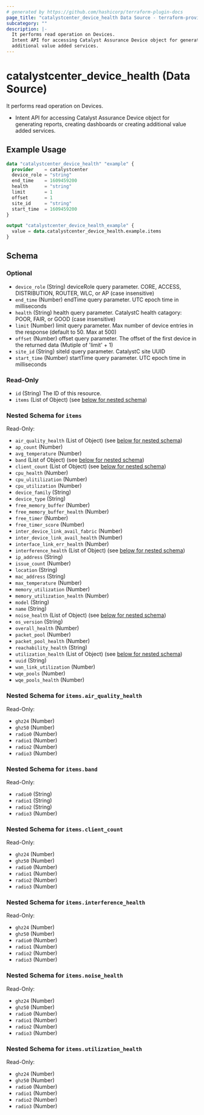 ```yaml
---
# generated by https://github.com/hashicorp/terraform-plugin-docs
page_title: "catalystcenter_device_health Data Source - terraform-provider-catalystcenter"
subcategory: ""
description: |-
  It performs read operation on Devices.
  Intent API for accessing Catalyst Assurance Device object for generating reports, creating dashboards or creating
  additional value added services.
---
```


# catalystcenter_device_health (Data Source)

It performs read operation on Devices.

- Intent API for accessing Catalyst Assurance Device object for generating reports, creating dashboards or creating
additional value added services.

## Example Usage

```terraform
data "catalystcenter_device_health" "example" {
  provider    = catalystcenter
  device_role = "string"
  end_time    = 1609459200
  health      = "string"
  limit       = 1
  offset      = 1
  site_id     = "string"
  start_time  = 1609459200
}

output "catalystcenter_device_health_example" {
  value = data.catalystcenter_device_health.example.items
}
```

<!-- schema generated by tfplugindocs -->
## Schema

### Optional

- `device_role` (String) deviceRole query parameter. CORE, ACCESS, DISTRIBUTION, ROUTER, WLC, or AP (case insensitive)
- `end_time` (Number) endTime query parameter. UTC epoch time in milliseconds
- `health` (String) health query parameter. CatalystC health catagory: POOR, FAIR, or GOOD (case insensitive)
- `limit` (Number) limit query parameter. Max number of device entries in the response (default to 50. Max at 500)
- `offset` (Number) offset query parameter. The offset of the first device in the returned data (Mutiple of 'limit' + 1)
- `site_id` (String) siteId query parameter. CatalystC site UUID
- `start_time` (Number) startTime query parameter. UTC epoch time in milliseconds

### Read-Only

- `id` (String) The ID of this resource.
- `items` (List of Object) (see [below for nested schema](#nestedatt--items))

<a id="nestedatt--items"></a>
### Nested Schema for `items`

Read-Only:

- `air_quality_health` (List of Object) (see [below for nested schema](#nestedobjatt--items--air_quality_health))
- `ap_count` (Number)
- `avg_temperature` (Number)
- `band` (List of Object) (see [below for nested schema](#nestedobjatt--items--band))
- `client_count` (List of Object) (see [below for nested schema](#nestedobjatt--items--client_count))
- `cpu_health` (Number)
- `cpu_ulitilization` (Number)
- `cpu_utilization` (Number)
- `device_family` (String)
- `device_type` (String)
- `free_memory_buffer` (Number)
- `free_memory_buffer_health` (Number)
- `free_timer` (Number)
- `free_timer_score` (Number)
- `inter_device_link_avail_fabric` (Number)
- `inter_device_link_avail_health` (Number)
- `interface_link_err_health` (Number)
- `interference_health` (List of Object) (see [below for nested schema](#nestedobjatt--items--interference_health))
- `ip_address` (String)
- `issue_count` (Number)
- `location` (String)
- `mac_address` (String)
- `max_temperature` (Number)
- `memory_utilization` (Number)
- `memory_utilization_health` (Number)
- `model` (String)
- `name` (String)
- `noise_health` (List of Object) (see [below for nested schema](#nestedobjatt--items--noise_health))
- `os_version` (String)
- `overall_health` (Number)
- `packet_pool` (Number)
- `packet_pool_health` (Number)
- `reachability_health` (String)
- `utilization_health` (List of Object) (see [below for nested schema](#nestedobjatt--items--utilization_health))
- `uuid` (String)
- `wan_link_utilization` (Number)
- `wqe_pools` (Number)
- `wqe_pools_health` (Number)

<a id="nestedobjatt--items--air_quality_health"></a>
### Nested Schema for `items.air_quality_health`

Read-Only:

- `ghz24` (Number)
- `ghz50` (Number)
- `radio0` (Number)
- `radio1` (Number)
- `radio2` (Number)
- `radio3` (Number)


<a id="nestedobjatt--items--band"></a>
### Nested Schema for `items.band`

Read-Only:

- `radio0` (String)
- `radio1` (String)
- `radio2` (String)
- `radio3` (Number)


<a id="nestedobjatt--items--client_count"></a>
### Nested Schema for `items.client_count`

Read-Only:

- `ghz24` (Number)
- `ghz50` (Number)
- `radio0` (Number)
- `radio1` (Number)
- `radio2` (Number)
- `radio3` (Number)


<a id="nestedobjatt--items--interference_health"></a>
### Nested Schema for `items.interference_health`

Read-Only:

- `ghz24` (Number)
- `ghz50` (Number)
- `radio0` (Number)
- `radio1` (Number)
- `radio2` (Number)
- `radio3` (Number)


<a id="nestedobjatt--items--noise_health"></a>
### Nested Schema for `items.noise_health`

Read-Only:

- `ghz24` (Number)
- `ghz50` (Number)
- `radio0` (Number)
- `radio1` (Number)
- `radio2` (Number)
- `radio3` (Number)


<a id="nestedobjatt--items--utilization_health"></a>
### Nested Schema for `items.utilization_health`

Read-Only:

- `ghz24` (Number)
- `ghz50` (Number)
- `radio0` (Number)
- `radio1` (Number)
- `radio2` (Number)
- `radio3` (Number)
